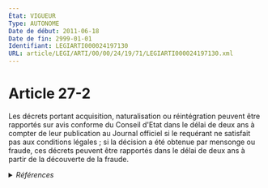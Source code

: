 ```yaml
---
État: VIGUEUR
Type: AUTONOME
Date de début: 2011-06-18
Date de fin: 2999-01-01
Identifiant: LEGIARTI000024197130
URL: article/LEGI/ARTI/00/00/24/19/71/LEGIARTI000024197130.xml
---
```


<h1>Article 27-2</h1>

Les décrets portant acquisition, naturalisation ou réintégration peuvent être
rapportés sur avis conforme du Conseil d'Etat dans le délai de deux ans à
compter de leur publication au Journal officiel si le requérant ne satisfait pas
aux conditions légales ; si la décision a été obtenue par mensonge ou fraude,
ces décrets peuvent être rapportés dans le délai de deux ans à partir de la
découverte de la fraude.


<details>
  <summary><em>Références</em></summary>

  <h2>Articles faisant référence à l'article</h2>
  
  <ul>
    <li>
      <a href="https://legal.tricoteuses.fr//redirection/LEGIARTI000024193060?vers=git&vers=legifrance">LOI n° 2011-672 du 16 juin 2011 relative à l'immigration, à l'intégration et à la nationalité - article 6 ENTIEREMENT_MODIF</a> MODIFIE source
    </li>
  </ul>
  
  <h2>Textes faisant référence à l'article</h2>
  
  <ul>
    <li>
      <a href="https://legal.tricoteuses.fr//redirection/JORFTEXT000000362019?vers=git&vers=legifrance">LOI n° 93-933 du 22 juillet 1993 réformant le droit de la nationalité</a> CODIFICATION cible
    </li>
  </ul>
  
  <h2>Références faites par l'article</h2>
  
  <ul>
    <li>
      CONCORDANCE source Code de la nationalité française 112
    </li>
    <li>
      1993-07-22 CODIFICATION source <a href="https://legal.tricoteuses.fr//redirection/JORFTEXT000000362019?vers=git&vers=legifrance">LOI n° 93-933 du 22 juillet 1993 réformant le droit de la nationalité</a>
    </li>
    <li>
      1993-12-30 CITATION cible <a href="https://legal.tricoteuses.fr//redirection/LEGIARTI000006285815?vers=git&vers=legifrance">Décret n°93-1362 du 30 décembre 1993 relatif aux déclarations de nationalité, aux décisions de naturalisation, de réintégration, de perte, de déchéance et de retrait de la nationalité française - article 62 AUTONOME VIGUEUR, en vigueur depuis le 1998-08-21</a>
    </li>
    <li>
      2011-06-16 MODIFIE cible <a href="https://legal.tricoteuses.fr//redirection/LEGIARTI000024193060?vers=git&vers=legifrance">LOI n° 2011-672 du 16 juin 2011 relative à l'immigration, à l'intégration et à la nationalité - article 6 ENTIEREMENT_MODIF</a>
    </li>
    <li>
      2023-02-03 CITATION cible <a href="https://legal.tricoteuses.fr//redirection/LEGITEXT000047093199?vers=git&vers=legifrance">Décret n° 2023-64 du 3 février 2023 portant création d'un traitement de données à caractère personnel dénommé « NATALI » VIGUEUR</a>
    </li>
    <li>
      2023-02-03 CITATION cible <a href="https://legal.tricoteuses.fr//redirection/LEGIARTI000047093223?vers=git&vers=legifrance">Décret n° 2023-64 du 3 février 2023 portant création d'un traitement de données à caractère personnel dénommé « NATALI » - article 1 AUTONOME VIGUEUR, en vigueur depuis le 2023-02-06</a>
    </li>
    <li>
      2023-02-03 CITATION cible <a href="https://legal.tricoteuses.fr//redirection/LEGITEXT000047093330?vers=git&vers=legifrance">Décret n° 2023-65 du 3 février 2023 portant modification de l'article 26-1 du code civil et du décret n° 93-1362 du 30 décembre 1993 relatif aux déclarations de nationalité, aux décisions de naturalisation, de réintégration, de perte, de déchéance et de retrait de la nationalité française VIGUEUR</a>
    </li>
    <li>
      2999-01-01 CONCORDE cible <a href="https://legal.tricoteuses.fr//redirection/LEGIARTI000006524085?vers=git&vers=legifrance">Code de la nationalité française - article 112 AUTONOME ABROGE, en vigueur du 1973-01-10 au 1993-07-23</a>
    </li>
  </ul>
</details>
